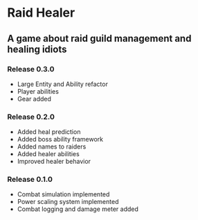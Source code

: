 # Raid Healer
## A game about raid guild management and healing idiots

### Release 0.3.0
- Large Entity and Ability refactor
- Player abilities
- Gear added

### Release 0.2.0
- Added heal prediction
- Added boss ability framework
- Added names to raiders
- Added healer abilities
- Improved healer behavior

### Release 0.1.0
- Combat simulation implemented
- Power scaling system implemented
- Combat logging and damage meter added
